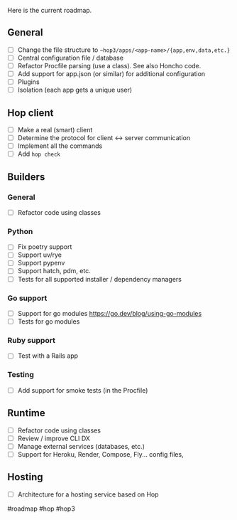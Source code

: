 Here is the current roadmap.

## General

- [ ] Change the file structure to `~hop3/apps/<app-name>/{app,env,data,etc.}`
- [ ] Central configuration file / database
- [ ] Refactor Procfile parsing (use a class). See also Honcho code.
- [ ] Add support for app.json (or similar) for additional configuration
- [ ] Plugins
- [ ] Isolation (each app gets a unique user)

## Hop client

- [ ] Make a real (smart) client
- [ ] Determine the protocol for client ↔︎ server communication
- [ ] Implement all the commands
- [ ] Add `hop check`

## Builders

### General

- [ ] Refactor code using classes

### Python

- [ ] Fix poetry support
- [ ] Support uv/rye
- [ ] Support pypenv
- [ ] Support hatch, pdm, etc.
- [ ] Tests for all supported installer / dependency managers

### Go support

- [ ] Support for go modules https://go.dev/blog/using-go-modules
- [ ] Tests for go modules

### Ruby support

- [ ] Test with a Rails app

### Testing

- [ ] Add support for smoke tests (in the Procfile)

## Runtime

- [ ] Refactor code using classes
- [ ] Review / improve CLI DX
- [ ] Manage external services (databases, etc.)
- [ ] Support for Heroku, Render, Compose, Fly... config files, 

## Hosting

- [ ] Architecture for a hosting service based on Hop

<!-- Keywords -->
#roadmap #hop #hop3
<!-- /Keywords -->
